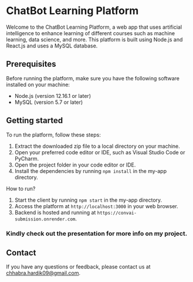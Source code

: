 ChatBot Learning Platform
=========================

Welcome to the ChatBot Learning Platform, a web app that uses artificial intelligence to enhance learning of different courses such as machine learning, data science, and more. This platform is built using Node.js and React.js and uses a MySQL database.

Prerequisites
-------------

Before running the platform, make sure you have the following software installed on your machine:

-   Node.js (version 12.16.1 or later)
-   MySQL (version 5.7 or later)

Getting started
---------------

To run the platform, follow these steps:

1.  Extract the downloaded zip file to a local directory on your machine.
2.  Open your preferred code editor or IDE, such as Visual Studio Code or PyCharm.
3.  Open the project folder in your code editor or IDE.
4.  Install the dependencies by running `npm install` in the my-app directory.

How to run?

1.  Start the client by running `npm start` in the my-app directory.
2.  Access the platform at `http://localhost:3000` in your web browser.
3.  Backend is hosted and running at `https://convai-submission.onrender.com`.


### Kindly check out the presentation for more info on my project.


Contact
-------

If you have any questions or feedback, please contact us at <chhabra.hardik09@gmail.com>.